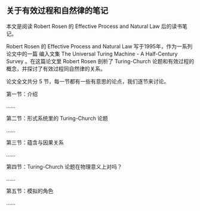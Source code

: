 关于有效过程和自然律的笔记
------------------------

本文是阅读 Robert Rosen 的 Effective Process and Natural Law 后的读书笔记。

Robert Rosen 的 Effective Process and Natural Law 写于1995年，作为一系列论文中的一篇
编入文集 The Universal Turing Machine - A Half-Century Survey 。在这篇论文里 Robert
Rosen 剖析了 Turing-Church 论题和有效过程的概念，并探讨了有效过程同自然律的关系。

论文全文共分 5 节，每一节都有一些有意思的论点，我们逐节来讨论。

第一节：介绍

……

第二节：形式系统里的 Turing-Church 论题

……

第三节：蕴含与因果关系

……

第四节：Turing-Church 论题在物理意义上对吗？

……

第五节：模拟的角色

……




